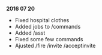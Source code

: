 **2016 07 20**
- Fixed hospital clothes
- Added jobs to /commands
- Added /asst
- Fixed some few commands
- Ajusted /fire /invite /acceptinvite
